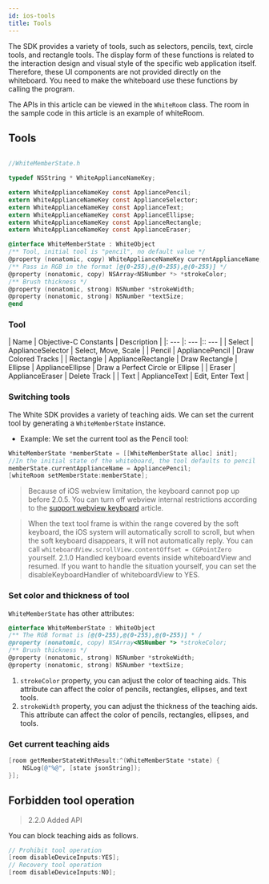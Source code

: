 ```yaml
---
id: ios-tools
title: Tools
---
```


The SDK provides a variety of tools, such as selectors, pencils, text, circle tools, and rectangle tools.
The display form of these functions is related to the interaction design and visual style of the specific web application itself. Therefore, these UI components are not provided directly on the whiteboard. You need to make the whiteboard use these functions by calling the program.

The APIs in this article can be viewed in the `WhiteRoom` class. The room in the sample code in this article is an example of whiteRoom.

##  Tools

```Objective-C

//WhiteMemberState.h

typedef NSString * WhiteApplianceNameKey;

extern WhiteApplianceNameKey const AppliancePencil;
extern WhiteApplianceNameKey const ApplianceSelector;
extern WhiteApplianceNameKey const ApplianceText;
extern WhiteApplianceNameKey const ApplianceEllipse;
extern WhiteApplianceNameKey const ApplianceRectangle;
extern WhiteApplianceNameKey const ApplianceEraser;

@interface WhiteMemberState : WhiteObject
/** Tool, initial tool is "pencil", no default value */
@property (nonatomic, copy) WhiteApplianceNameKey currentApplianceName;
/** Pass in RGB in the format [@(0-255),@(0-255),@(0-255)] */
@property (nonatomic, copy) NSArray<NSNumber *> *strokeColor;
/** Brush thickness */
@property (nonatomic, strong) NSNumber *strokeWidth;
@property (nonatomic, strong) NSNumber *textSize;
@end

```

### Tool

| Name | Objective-C Constants | Description |
|: --- |: --- |:: --- |
| Select | ApplianceSelector | Select, Move, Scale |
| Pencil | AppliancePencil | Draw Colored Tracks |
| Rectangle | ApplianceRectangle | Draw Rectangle |
Ellipse | ApplianceEllipse | Draw a Perfect Circle or Ellipse |
| Eraser | ApplianceEraser | Delete Track |
| Text | ApplianceText | Edit, Enter Text |

### Switching tools

The White SDK provides a variety of teaching aids. We can set the current tool by generating a `WhiteMemberState` instance.

* Example: We set the current tool as the Pencil tool:

```Objective-C
WhiteMemberState *memberState = [[WhiteMemberState alloc] init];
//In the initial state of the whiteboard, the tool defaults to pencil
memberState.currentApplianceName = AppliancePencil;
[whiteRoom setMemberState:memberState];
```

> Because of iOS webview limitation, the keyboard cannot pop up before 2.0.5. You can turn off webview internal restrictions according to the [support webview keyboard](https://stackoverflow.com/questions/32449870/programmatically-focus-on-a-form-in-a-webview-wkwebview) article.

> When the text tool frame is within the range covered by the soft keyboard, the iOS system will automatically scroll to scroll, but when the soft keyboard disappears, it will not automatically reply. You can call `whiteboardView.scrollView.contentOffset = CGPointZero` yourself.
> 2.1.0 Handled keyboard events inside whiteboardView and resumed. If you want to handle the situation yourself, you can set the disableKeyboardHandler of whiteboardView to YES.

### Set color and thickness of tool

`WhiteMemberState` has other attributes:

```Objective-C
@interface WhiteMemberState : WhiteObject
/** The RGB format is [@(0-255),@(0-255),@(0-255)] * /
@property (nonatomic, copy) NSArray<NSNumber *> *strokeColor;
/** Brush thickness */
@property (nonatomic, strong) NSNumber *strokeWidth;
@property (nonatomic, strong) NSNumber *textSize;
```

1. `strokeColor` property, you can adjust the color of teaching aids. This attribute can affect the color of pencils, rectangles, ellipses, and text tools.
2. `strokeWidth` property, you can adjust the thickness of the teaching aids. This attribute can affect the color of pencils, rectangles, ellipses, and tools.

### Get current teaching aids
```Objective-C
[room getMemberStateWithResult:^(WhiteMemberState *state) {
    NSLog(@"%@", [state jsonString]);
}];
```

## Forbidden tool operation <span class = "anchor" id = "disableDeviceInputs">

> 2.2.0 Added API

You can block teaching aids as follows.

```Objective-C
// Prohibit tool operation
[room disableDeviceInputs:YES];
// Recovery tool operation
[room disableDeviceInputs:NO];
```